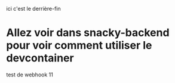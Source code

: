 ici c'est le derrière-fin

# Allez voir dans snacky-backend pour voir comment utiliser le devcontainer

test de webhook 11
